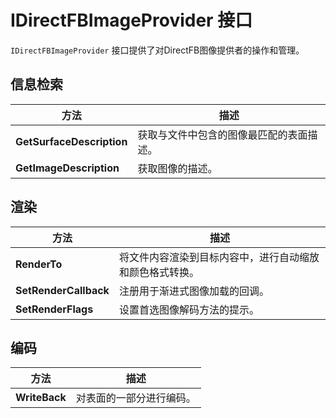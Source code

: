 # IDirectFBImageProvider 接口

`IDirectFBImageProvider` 接口提供了对DirectFB图像提供者的操作和管理。

## 信息检索

| 方法                      | 描述                                     |
| ------------------------- | ---------------------------------------- |
| **GetSurfaceDescription** | 获取与文件中包含的图像最匹配的表面描述。 |
| **GetImageDescription**   | 获取图像的描述。                         |

## 渲染

| 方法                  | 描述                                                     |
| --------------------- | -------------------------------------------------------- |
| **RenderTo**          | 将文件内容渲染到目标内容中，进行自动缩放和颜色格式转换。 |
| **SetRenderCallback** | 注册用于渐进式图像加载的回调。                           |
| **SetRenderFlags**    | 设置首选图像解码方法的提示。                             |

## 编码

| 方法          | 描述                     |
| ------------- | ------------------------ |
| **WriteBack** | 对表面的一部分进行编码。 |